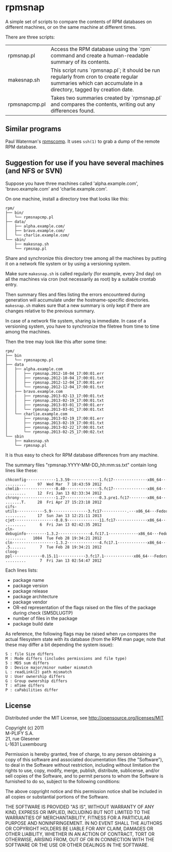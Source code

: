 rpmsnap
=======

A simple set of scripts to compare the contents of RPM databases on different machines, or 
on the same machine at different times.

There are three scripts:

<table>

<tr>
<td>rpmsnap.pl</td>
<td>Access the RPM database using the `rpm` command and create a human-readable summary of its contents.</td>
</tr>

<tr>
<td>makesnap.sh</td>
<td>This script runs `rpmsnap.pl`; it should be run regularly from cron to create regular summaries which can 
accumulate in a directory, tagged by creation date.</td>
</tr>

<tr>
<td>rpmsnapcmp.pl</td>
<td>Takes two summaries created by `rpmsnap.pl` and compares the contents, writing out any differences found.</td>
</tr>

</table>

Similar programs
----------------

Paul Waterman's [rpmscomp](https://github.com/pdwaterman/rpmscomp/). 
It uses `ssh(1)` to grab a dump of the remote RPM database.

Suggestion for use if you have several machines (and NFS or SVN)
-----------------------------------------------

Suppose you have three machines called 'alpha.example.com', 'bravo.example.com' and 'charlie.example.com'.

On one machine, install a directory tree that looks like this:

    rpm/
    ├── bin/
    │   └── rpmsnapcmp.pl
    ├── data/
    │   ├── alpha.example.com/
    │   ├── bravo.example.com/
    │   └── charlie.example.com/
    └── sbin/
        ├── makesnap.sh
        └── rpmsnap.pl

Share and synchronize this directory tree among all the machines by putting it on a network file
system or by using a versioning system.

Make sure `makesnap.sh` is called regularly (for example, every 2nd day) on all the machines
via cron (not necessarily as root) by a suitable crontab entry.

Then summary files and files listing the errors encountered during generation will accumulate under the
hostname-specific directories. `makesnap.sh` makes sure that a new summary is only kept 
if there are changes relative to the previous summary.

In case of a network file system, sharing is immediate. In case of a versioning system, you have to 
synchronize the filetree from time to time among the machines.

Then the tree may look like this after some time:

    rpm/
    ├── bin
    │   └── rpmsnapcmp.pl
    ├── data
    │   ├── alpha.example.com
    │   │   ├── rpmsnap.2012-10-04_17:00:01.err
    │   │   ├── rpmsnap.2012-10-04_17:00:01.txt
    │   │   ├── rpmsnap.2012-12-04_17:00:01.err
    │   │   └── rpmsnap.2012-12-04_17:00:01.txt
    │   ├── bravo.example.com
    │   |   ├── rpmsnap.2013-02-13_17:00:01.txt
    │   │   ├── rpmsnap.2013-02-19_17:00:01.txt
    │   │   ├── rpmsnap.2013-03-01_17:00:01.err
    │   │   └── rpmsnap.2013-03-01_17:00:01.txt   
    │   └── charlie.example.com
    │       ├── rpmsnap.2013-02-19_17:00:01.err
    │       ├── rpmsnap.2013-02-19_17:00:01.txt
    │       ├── rpmsnap.2013-02-22_17:00:01.txt
    │       └── rpmsnap.2013-02-25_17:00:02.txt
    └── sbin
        ├── makesnap.sh
        └── rpmsnap.pl

It is thus easy to check for RPM database differences from any machine.

The summary files "rpmsnap.YYYY-MM-DD_hh:mm:ss.txt" contain long lines like these:

    chkconfig·············1.3.59·············1.fc17···············x86_64···Fedora·Project····:        .........     97  Wed Mar  7 18:43:59 2012
    chmlib················0.40···············5.fc17···············x86_64···Fedora·Project····:        .........     12  Fri Jan 13 02:33:34 2012
    chrony················1.27···············0.3.pre1.fc17········x86_64···Fedora·Project····:        .......T.     28  Fri Apr 27 15:23:18 2012
    cifs-utils············5.9················3.fc17···········.···x86_64···Fedora·Project····:        .........     17  Sun Jan 13 12:21:11 2013
    cjet··················0.8.9··············11.fc17··············x86_64···Fedora·Project····:        .........      6  Fri Jan 13 02:42:35 2012
    cln-debuginfo·········1.3.2··············4.fc17.1·············x86_64···Fedora·Project····:        .........   1084  Tue Feb 28 19:34:21 2012
    cln···················1.3.2··············4.fc17.1·············x86_64···Fedora·Project····:        .5.......      7  Tue Feb 28 19:34:21 2012
    cloog-ppl·············0.15.11············3.fc17.1·············x86_64···Fedora·Project····:        .........      7  Fri Jan 13 02:54:47 2012
    
Each lines lists: 

   - package name
   - package version
   - package release
   - package architecture
   - package vendor
   - OR-ed representation of the flags raised on the files of the package during check (SM5DLUGTP)
   - number of files in the package 
   - package build date

As reference, the following flags may be raised when `rpm` compares the actual filesystem state with its
database (from the RPM man page; note that these may differ a bit depending the system issue):

    S : file Size differs
    M : Mode differs (includes permissions and file type)
    5 : MD5 sum differs
    D : Device major/minor number mismatch
    L : readLink(2) path mismatch
    U : User ownership differs
    G : Group ownership differs
    T : mTime differs
    P : caPabilities differ

License
-------

Distributed under the MIT License, see http://opensource.org/licenses/MIT

Copyright (c) 2011<br>
M-PLIFY S.A.<br>
21, rue Glesener<br>
L-1631 Luxembourg<br>
 
Permission is hereby granted, free of charge, to any person obtaining a copy
of this software and associated documentation files (the "Software"), to deal
in the Software without restriction, including without limitation the rights
to use, copy, modify, merge, publish, distribute, sublicense, and/or sell
copies of the Software, and to permit persons to whom the Software is
furnished to do so, subject to the following conditions:
 
The above copyright notice and this permission notice shall be included in
all copies or substantial portions of the Software.
 
THE SOFTWARE IS PROVIDED "AS IS", WITHOUT WARRANTY OF ANY KIND, EXPRESS OR
IMPLIED, INCLUDING BUT NOT LIMITED TO THE WARRANTIES OF MERCHANTABILITY,
FITNESS FOR A PARTICULAR PURPOSE AND NONINFRINGEMENT. IN NO EVENT SHALL THE
AUTHORS OR COPYRIGHT HOLDERS BE LIABLE FOR ANY CLAIM, DAMAGES OR OTHER
LIABILITY, WHETHER IN AN ACTION OF CONTRACT, TORT OR OTHERWISE, ARISING FROM,
OUT OF OR IN CONNECTION WITH THE SOFTWARE OR THE USE OR OTHER DEALINGS IN
THE SOFTWARE.


